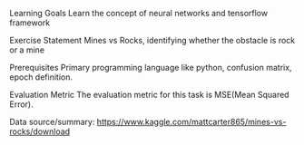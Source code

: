 Learning Goals
Learn the concept of neural networks and tensorflow framework

Exercise Statement
Mines vs Rocks, identifying whether the obstacle is rock or a mine

Prerequisites
Primary programming language like python, confusion matrix, epoch definition.

Evaluation Metric
The evaluation metric for this task is MSE(Mean Squared Error).

Data source/summary:
https://www.kaggle.com/mattcarter865/mines-vs-rocks/download